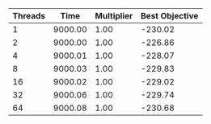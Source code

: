 |Threads | Time | Multiplier | Best Objective |
| - | - | - | - |
|1|9000.00|1.00|-230.02|
|2|9000.00|1.00|-226.86|
|4|9000.01|1.00|-228.07|
|8|9000.03|1.00|-229.83|
|16|9000.02|1.00|-229.02|
|32|9000.06|1.00|-229.74|
|64|9000.08|1.00|-230.68|
